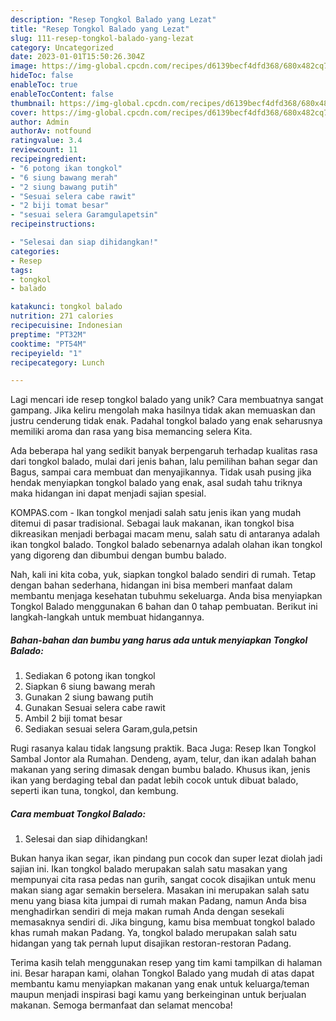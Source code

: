 ```yaml
---
description: "Resep Tongkol Balado yang Lezat"
title: "Resep Tongkol Balado yang Lezat"
slug: 111-resep-tongkol-balado-yang-lezat
category: Uncategorized
date: 2023-01-01T15:50:26.304Z
image: https://img-global.cpcdn.com/recipes/d6139becf4dfd368/680x482cq70/tongkol-balado-foto-resep-utama.jpg
hideToc: false
enableToc: true
enableTocContent: false
thumbnail: https://img-global.cpcdn.com/recipes/d6139becf4dfd368/680x482cq70/tongkol-balado-foto-resep-utama.jpg
cover: https://img-global.cpcdn.com/recipes/d6139becf4dfd368/680x482cq70/tongkol-balado-foto-resep-utama.jpg
author: Admin
authorAv: notfound
ratingvalue: 3.4
reviewcount: 11
recipeingredient:
- "6 potong ikan tongkol"
- "6 siung bawang merah"
- "2 siung bawang putih"
- "Sesuai selera cabe rawit"
- "2 biji tomat besar"
- "sesuai selera Garamgulapetsin"
recipeinstructions:

- "Selesai dan siap dihidangkan!"
categories:
- Resep
tags:
- tongkol
- balado

katakunci: tongkol balado 
nutrition: 271 calories
recipecuisine: Indonesian
preptime: "PT32M"
cooktime: "PT54M"
recipeyield: "1"
recipecategory: Lunch

---
```





Lagi mencari ide resep tongkol balado yang unik? Cara membuatnya sangat gampang. Jika keliru mengolah maka hasilnya tidak akan memuaskan dan justru cenderung tidak enak. Padahal tongkol balado yang enak seharusnya memiliki aroma dan rasa yang bisa memancing selera Kita.





Ada beberapa hal yang sedikit banyak berpengaruh terhadap kualitas rasa dari tongkol balado, mulai dari jenis bahan, lalu pemilihan bahan segar dan Bagus, sampai cara membuat dan menyajikannya. Tidak usah pusing jika hendak menyiapkan tongkol balado yang enak,      asal sudah tahu triknya maka hidangan ini dapat menjadi sajian spesial.














KOMPAS.com - Ikan tongkol menjadi salah satu jenis ikan yang mudah ditemui di pasar tradisional. Sebagai lauk makanan, ikan tongkol bisa dikreasikan menjadi berbagai macam menu, salah satu di antaranya adalah ikan tongkol balado. Tongkol balado sebenarnya adalah olahan ikan tongkol yang digoreng dan dibumbui dengan bumbu balado.






Nah, kali ini kita coba, yuk, siapkan tongkol balado sendiri di rumah. Tetap dengan bahan sederhana, hidangan ini bisa memberi manfaat dalam membantu menjaga kesehatan tubuhmu sekeluarga. Anda bisa menyiapkan Tongkol Balado menggunakan 6 bahan dan 0 tahap pembuatan. Berikut ini langkah-langkah untuk membuat hidangannya.

<!--inarticleads1-->

##### Bahan-bahan dan bumbu yang harus ada untuk menyiapkan Tongkol Balado:

1. Sediakan 6 potong ikan tongkol
1. Siapkan 6 siung bawang merah
1. Gunakan 2 siung bawang putih
1. Gunakan Sesuai selera cabe rawit
1. Ambil 2 biji tomat besar
1. Sediakan sesuai selera Garam,gula,petsin


Rugi rasanya kalau tidak langsung praktik. Baca Juga: Resep Ikan Tongkol Sambal Jontor ala Rumahan. Dendeng, ayam, telur, dan ikan adalah bahan makanan yang sering dimasak dengan bumbu balado. Khusus ikan, jenis ikan yang berdaging tebal dan padat lebih cocok untuk dibuat balado, seperti ikan tuna, tongkol, dan kembung. 

<!--inarticleads2-->

##### Cara membuat Tongkol Balado:


1. Selesai dan siap dihidangkan!

Bukan hanya ikan segar, ikan pindang pun cocok dan super lezat diolah jadi sajian ini. Ikan tongkol balado merupakan salah satu masakan yang mempunyai cita rasa pedas nan gurih, sangat cocok disajikan untuk menu makan siang agar semakin berselera. Masakan ini merupakan salah satu menu yang biasa kita jumpai di rumah makan Padang, namun Anda bisa menghadirkan sendiri di meja makan rumah Anda dengan sesekali memasaknya sendiri di. Jika bingung, kamu bisa membuat tongkol balado khas rumah makan Padang. Ya, tongkol balado merupakan salah satu hidangan yang tak pernah luput disajikan restoran-restoran Padang. 

Terima kasih telah menggunakan resep yang tim kami tampilkan di halaman ini. Besar harapan kami, olahan Tongkol Balado yang mudah di atas dapat membantu kamu menyiapkan makanan yang enak untuk keluarga/teman maupun menjadi inspirasi bagi kamu yang berkeinginan untuk berjualan makanan. Semoga bermanfaat dan selamat mencoba!
